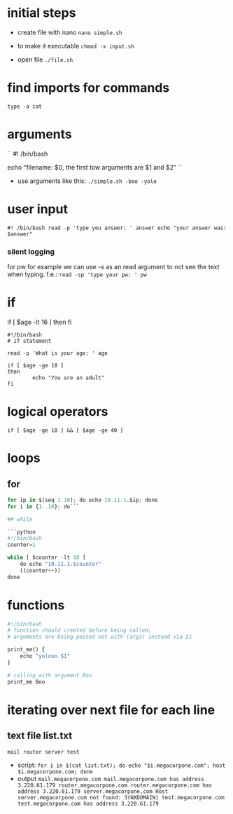 # initial steps

* create file with nano `nano simple.sh`

* to make it executable `chmod -x input.sh`

* open file `./file.sh`

# find imports for commands
`type -a cat`

# arguments

``
#! /bin/bash

echo "filename: $0, the first tow arguments are $1 and $2"
``
* use arguments like this: `./simple.sh -boo -yolo`

# user input
``
#! /bin/bash
read -p 'type you answer: ' answer
echo "your answer was: $answer"
``
### silent logging
for pw for example we can use -s as an read argument to not see the text when typing. f.e.: 
`read -sp 'type your pw: ' pw`

# if
if [ $age -lt 16 ]
then
fi

```
#!/bin/bash
# if statement

read -p 'What is your age: ' age

if [ $age -ge 18 ]
then
        echo "You are an adult"
fi
```

# logical operators
`if [ $age -ge 18 ] && [ $age -ge 40 ]`

# loops

## for
```python 
for ip in $(seq 1 10); do echo 10.11.1.$ip; done
for i in {1..10}; do```

## while

```python
#!/bin/bash
counter=1

while [ $counter -lt 10 ]
    do echo "10.11.1.$counter"
    ((counter++))
done
```

# functions
```python
#!/bin/bash
# function should created before being called;
# arguments are being passed not with (arg1) instead via $1

print_me() {
    echo "yolooo $1"
}

# calling with argument Boo 
print_me Boo
```

# iterating over next file for each line
## text file list.txt
``
mail
router
server
test
``


* script: `for i in $(cat list.txt); do echo "$i.megacorpone.com"; host $i.megacorpone.com; done`
* output
``
mail.megacorpone.com
mail.megacorpone.com has address 3.220.61.179
router.megacorpone.com
router.megacorpone.com has address 3.220.61.179
server.megacorpone.com
Host server.megacorpone.com not found: 3(NXDOMAIN)
test.megacorpone.com
test.megacorpone.com has address 3.220.61.179
``

